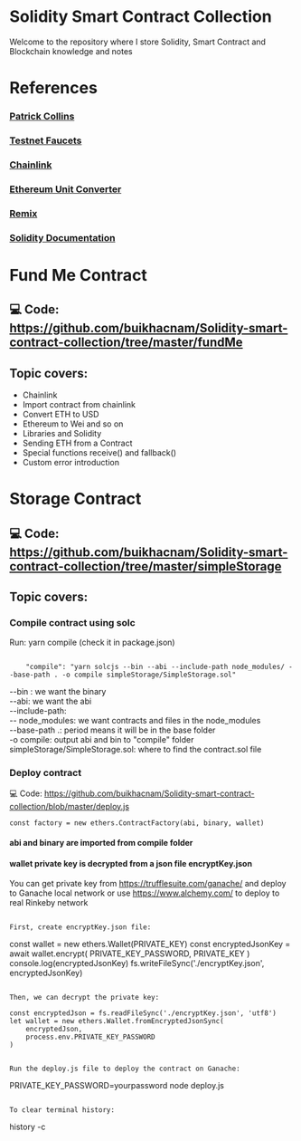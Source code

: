 # Solidity Smart Contract Collection

Welcome to the repository where I store Solidity, Smart Contract and Blockchain knowledge and notes

# References

### [Patrick Collins](https://www.youtube.com/channel/UCn-3f8tw_E1jZvhuHatROwA)

### [Testnet Faucets](https://faucets.chain.link)

### [Chainlink](https://chain.link/)

### [Ethereum Unit Converter](https://eth-converter.com/)

### [Remix](https://remix.ethereum.org/)

### [Solidity Documentation](https://docs.soliditylang.org/en/v0.8.6/index.html)

# Fund Me Contract

## 💻 Code: https://github.com/buikhacnam/Solidity-smart-contract-collection/tree/master/fundMe

## Topic covers:

-   Chainlink
-   Import contract from chainlink
-   Convert ETH to USD
-   Ethereum to Wei and so on
-   Libraries and Solidity
-   Sending ETH from a Contract
-   Special functions receive() and fallback()
-   Custom error introduction

# Storage Contract

## 💻 Code: https://github.com/buikhacnam/Solidity-smart-contract-collection/tree/master/simpleStorage

## Topic covers:

### Compile contract using solc

Run: yarn compile (check it in package.json)

```

    "compile": "yarn solcjs --bin --abi --include-path node_modules/ --base-path . -o compile simpleStorage/SimpleStorage.sol"

```

--bin : we want the binary <br>
--abi: we want the abi <br>
--include-path: <br>
-- node_modules: we want contracts and files in the node_modules <br>
--base-path .: period means it will be in the base folder <br>
-o compile: output abi and bin to "compile" folder <br>
simpleStorage/SimpleStorage.sol: where to find the contract.sol file <br>

### Deploy contract 
💻 Code: https://github.com/buikhacnam/Solidity-smart-contract-collection/blob/master/deploy.js

```
const factory = new ethers.ContractFactory(abi, binary, wallet)
```

#### abi and binary are imported from compile folder

#### wallet private key is decrypted from a json file encryptKey.json

You can get private key from https://trufflesuite.com/ganache/ and deploy to Ganache local network or use https://www.alchemy.com/ to deploy to real Rinkeby network

```

First, create encryptKey.json file:

```
const wallet = new ethers.Wallet(PRIVATE_KEY)
	const encryptedJsonKey = await wallet.encrypt(
		PRIVATE_KEY_PASSWORD,
		PRIVATE_KEY
	)
    console.log(encryptedJsonKey)
    fs.writeFileSync('./encryptKey.json', encryptedJsonKey)

```

Then, we can decrypt the private key:

```

	const encryptedJson = fs.readFileSync('./encryptKey.json', 'utf8')
	let wallet = new ethers.Wallet.fromEncryptedJsonSync(
		encryptedJson,
		process.env.PRIVATE_KEY_PASSWORD
	)

```

Run the deploy.js file to deploy the contract on Ganache:

```
PRIVATE_KEY_PASSWORD=yourpassword node deploy.js
```

To clear terminal history:
```
history -c
```
